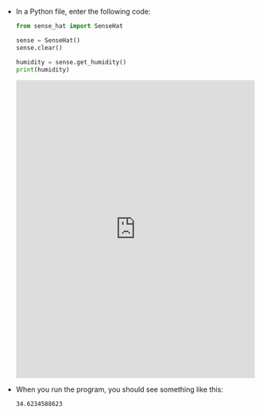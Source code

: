- In a Python file, enter the following code:

    ```python
    from sense_hat import SenseHat

    sense = SenseHat()
    sense.clear()

    humidity = sense.get_humidity()
    print(humidity)
    ```

    <iframe src="https://trinket.io/embed/python/cd35fdd905" width="100%" height="600" frameborder="0" marginwidth="0" marginheight="0" allowfullscreen></iframe>

- When you run the program, you should see something like this:

    ```bash
    34.6234588623
    ```

